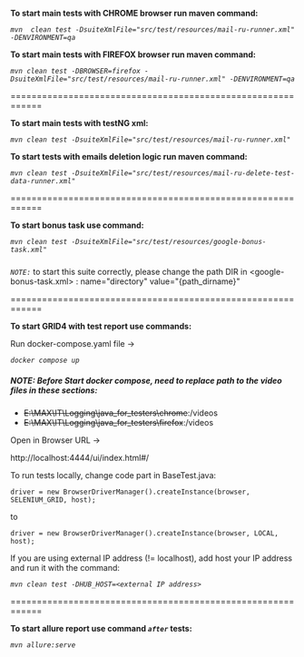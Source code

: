 **To start main tests with CHROME browser run maven command:**

_`mvn  clean test -DsuiteXmlFile="src/test/resources/mail-ru-runner.xml" -DENVIRONMENT=qa`_

**To start main tests with FIREFOX browser run maven command:**

_`mvn clean test -DBROWSER=firefox -DsuiteXmlFile="src/test/resources/mail-ru-runner.xml" -DENVIRONMENT=qa`_

============================================================

**To start main tests with testNG xml:**

_`mvn clean test -DsuiteXmlFile="src/test/resources/mail-ru-runner.xml"`_

**To start tests with emails deletion logic run maven command:**

_`mvn clean test -DsuiteXmlFile="src/test/resources/mail-ru-delete-test-data-runner.xml"`_

============================================================

**To start bonus task use command:**

_`mvn clean test -DsuiteXmlFile="src/test/resources/google-bonus-task.xml"`_

#####

_`NOTE:`_ to start this suite correctly, please change the path DIR in <google-bonus-task.xml> : name="directory"
value="{path_dirname}"

============================================================

**To start GRID4 with test report use commands:**

Run docker-compose.yaml file ->

_`docker compose up`_

##### **NOTE:** Before Start docker compose, need to replace path to the video files in these sections:

- ~~E:\MAX\IT\Logging\java_for_testers\chrome~~:/videos
- ~~E:\MAX\IT\Logging\java_for_testers\firefox~~:/videos

Open in Browser URL ->

http://localhost:4444/ui/index.html#/

To run tests locally, change code part in BaseTest.java:

`driver = new BrowserDriverManager().createInstance(browser, SELENIUM_GRID, host);`

to

`driver = new BrowserDriverManager().createInstance(browser, LOCAL, host);`

If you are using external IP address (!= localhost), add host your IP address and run it with the command:

_`mvn clean test -DHUB_HOST=<external IP address>`_

============================================================

**To start allure report use command _`after`_ tests:**

_`mvn allure:serve`_


